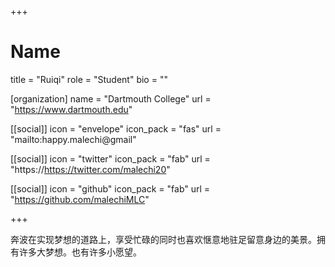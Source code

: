 +++
# Name
title = "Ruiqi"
role = "Student"
bio = ""

[organization]
  name = "Dartmouth College"
  url = "https://www.dartmouth.edu"

[[social]]
  icon = "envelope"
  icon_pack = "fas"
  url = "mailto:happy.malechi@gmail"

[[social]]
  icon = "twitter"
  icon_pack = "fab"
  url = "https://https://twitter.com/malechi20"

[[social]]
  icon = "github"
  icon_pack = "fab"
  url = "https://github.com/malechiMLC"

+++

奔波在实现梦想的道路上，享受忙碌的同时也喜欢惬意地驻足留意身边的美景。拥有许多大梦想。也有许多小愿望。
